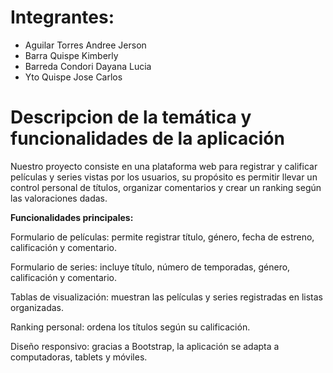 # Integrantes:
- Aguilar Torres Andree Jerson
- Barra Quispe Kimberly 
- Barreda Condori Dayana Lucia
- Yto Quispe Jose Carlos

# Descripcion de la temática y funcionalidades de la aplicación
Nuestro proyecto consiste en una plataforma web para registrar y calificar películas y series vistas por los usuarios, su propósito es permitir llevar un control personal de títulos, organizar comentarios y crear un ranking según las valoraciones dadas.

**Funcionalidades principales:**

Formulario de películas: permite registrar título, género, fecha de estreno, calificación y comentario. 

Formulario de series: incluye título, número de temporadas, género, calificación y comentario. 

Tablas de visualización: muestran las películas y series registradas en listas organizadas. 

Ranking personal: ordena los títulos según su calificación. 

Diseño responsivo: gracias a Bootstrap, la aplicación se adapta a computadoras, tablets y móviles. 
